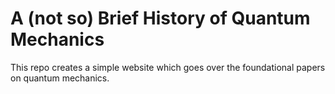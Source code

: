 # A (not so) Brief History of Quantum Mechanics

This repo creates a simple website which goes over the foundational papers on quantum mechanics.
